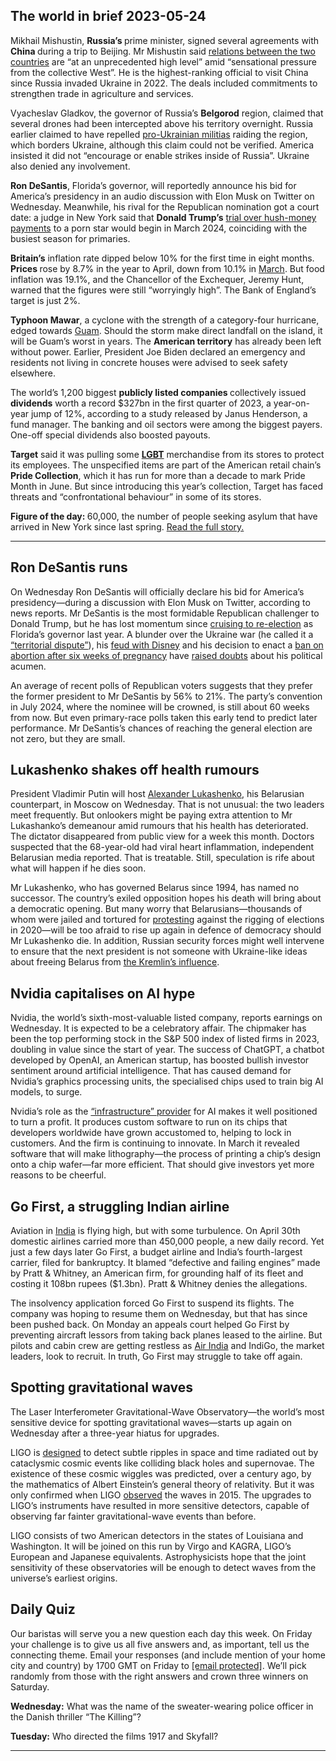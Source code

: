 ## The world in brief 2023-05-24

Mikhail Mishustin, <strong>Russia’s </strong>prime minister, signed several agreements with <strong>China </strong>during a trip to Beijing. Mr Mishustin said [relations between the two countries](https://https://www.https://www.economist.com/russias-reliance-on-china-will-persist-even-after-vladimir-putin-is-gone-says-alexander-gabuev) are “at an unprecedented high level” amid “sensational pressure from the collective West”. He is the highest-ranking official to visit China since Russia invaded Ukraine in 2022. The deals included commitments to strengthen trade in agriculture and services. 

Vyacheslav Gladkov, the governor of Russia’s <strong>Belgorod</strong> region, claimed that several drones had been intercepted above his territory overnight. Russia earlier claimed to have repelled [pro-Ukrainian militias](https://https://www.https://www.economist.com/the-economist-explains/2023/05/23/who-are-the-pro-ukrainian-militias-raiding-russias-belgorod-region) raiding the region, which borders Ukraine, although this claim could not be verified. America insisted it did not “encourage or enable strikes inside of Russia”. Ukraine also denied any involvement. 

<strong>Ron DeSantis</strong>, Florida’s governor, will reportedly announce his bid for America’s presidency in an audio discussion with Elon Musk on Twitter on Wednesday. Meanwhile, his rival for the Republican nomination got a court date: a judge in New York said that <strong>Donald Trump’s</strong> [trial over hush-money payments](https://https://www.https://www.economist.com/leaders/2023/03/30/prosecuting-donald-trump-over-stormy-daniels-looks-like-a-mistake) to a porn star would begin in March 2024, coinciding with the busiest season for primaries.

<strong>Britain’s</strong> inflation rate dipped below 10% for the first time in eight months. <strong>Prices </strong>rose by 8.7% in the year to April, down from 10.1% in [March](https://https://www.https://www.economist.com/britain/2023/04/19/britains-inflation-rate-is-not-falling-fast-enough). But food inflation was 19.1%, and the Chancellor of the Exchequer, Jeremy Hunt, warned that the figures were still “worryingly high”. The Bank of England’s target is just 2%. 

<strong>Typhoon Mawar</strong>, a cyclone with the strength of a category-four hurricane, edged towards [Guam](https://https://www.https://www.economist.com/united-states/2023/04/02/guam-where-americas-next-war-may-begin). Should the storm make direct landfall on the island, it will be Guam’s worst in years. The <strong>American territory</strong> has already been left without power. Earlier, President Joe Biden declared an emergency and residents not living in concrete houses were advised to seek safety elsewhere. 

The world’s 1,200 biggest <strong>publicly listed companies </strong>collectively issued <strong>dividends</strong> worth a record $327bn in the first quarter of 2023, a year-on-year jump of 12%, according to a study released by Janus Henderson, a fund manager. The banking and oil sectors were among the biggest payers. One-off special dividends also boosted payouts.

<strong>Target</strong> said it was pulling some [<strong>LGBT</strong>](https://https://www.https://www.economist.com/graphic-detail/2023/01/13/americas-far-right-is-increasingly-protesting-against-lgbt-people) merchandise from its stores to protect its employees. The unspecified items are part of the American retail chain’s<strong> Pride Collection</strong>, which it has run for more than a decade to mark Pride Month in June. But since introducing this year’s collection, Target has faced threats and “confrontational behaviour” in some of its stores.

<strong>Figure of the day: </strong>60,000, the number of people seeking asylum that have arrived in New York since last spring. [Read the full story. ](https://https://www.https://www.economist.com/united-states/2023/05/18/it-turns-out-that-democrats-bus-migrants-too)

----------

## Ron DeSantis runs

On Wednesday Ron DeSantis will officially declare his bid for America’s presidency—during a discussion with Elon Musk on Twitter, according to news reports. Mr DeSantis is the most formidable Republican challenger to Donald Trump, but he has lost momentum since [cruising to re-election](https://https://www.https://www.economist.com/united-states/2022/11/09/the-rise-of-ron-desanctimonious) as Florida’s governor last year. A blunder over the Ukraine war (he called it a [“territorial dispute”](https://https://www.https://www.economist.com/leaders/2023/03/16/ron-desantis-emboldens-vladimir-putin)), his [feud with Disney](https://https://www.https://www.economist.com/united-states/what-ron-desantiss-spat-with-disney-says-about-american-politics/21808962) and his decision to enact a [ban on abortion after six weeks of pregnancy](https://https://www.https://www.economist.com/united-states/2023/04/15/ron-desantiss-six-week-abortion-ban-brings-risks-to-women) have [raised doubts](https://https://www.https://www.economist.com/united-states/2023/04/30/ron-desantiss-lurch-in-florida-hurts-his-presidential-chances) about his political acumen.

An average of recent polls of Republican voters suggests that they prefer the former president to Mr DeSantis by 56% to 21%. The party’s convention in July 2024, where the nominee will be crowned, is still about 60 weeks from now. But even primary-race polls taken this early tend to predict later performance. Mr DeSantis’s chances of reaching the general election are not zero, but they are small.

## Lukashenko shakes off health rumours

President Vladimir Putin will host [Alexander Lukashenko](https://https://www.https://www.economist.com/europe/2020/11/05/in-belarus-neither-dictator-nor-protesters-are-backing-down), his Belarusian counterpart, in Moscow on Wednesday. That is not unusual: the two leaders meet frequently. But onlookers might be paying extra attention to Mr Lukashanko’s demeanour amid rumours that his health has deteriorated. The dictator disappeared from public view for a week this month. Doctors suspected that the 68-year-old had viral heart inflammation, independent Belarusian media reported. That is treatable. Still, speculation is rife about what will happen if he dies soon.

Mr Lukashenko, who has governed Belarus since 1994, has named no successor. The country’s exiled opposition hopes his death will bring about a democratic opening. But many worry that Belarusians—thousands of whom were jailed and tortured for [protesting](https://https://www.https://www.economist.com/europe/2020/11/05/in-belarus-neither-dictator-nor-protesters-are-backing-down) against the rigging of elections in 2020—will be too afraid to rise up again in defence of democracy should Mr Lukashenko die. In addition, Russian security forces might well intervene to ensure that the next president is not someone with Ukraine-like ideas about freeing Belarus from [the Kremlin’s influence](https://https://www.https://www.economist.com/the-economist-explains/2023/03/17/how-belaruss-role-in-the-invasion-of-ukraine-could-grow). 

## Nvidia capitalises on AI hype

Nvidia, the world’s sixth-most-valuable listed company, reports earnings on Wednesday. It is expected to be a celebratory affair. The chipmaker has been the top performing stock in the S&amp;P 500 index of listed firms in 2023, doubling in value since the start of year. The success of ChatGPT, a chatbot developed by OpenAI, an American startup, has boosted bullish investor sentiment around artificial intelligence. That has caused demand for Nvidia’s graphics processing units, the specialised chips used to train big AI models, to surge. 

Nvidia’s role as the [“infrastructure” provider](https://https://www.https://www.economist.com/business/2021/08/01/will-nvidias-huge-bet-on-artificial-intelligence-chips-pay-off) for AI makes it well positioned to turn a profit. It produces custom software to run on its chips that developers worldwide have grown accustomed to, helping to lock in customers. And the firm is continuing to innovate. In March it revealed software that will make lithography—the process of printing a chip’s design onto a chip wafer—far more efficient. That should give investors yet more reasons to be cheerful.

## Go First, a struggling Indian airline

Aviation in [India](https://https://www.https://www.economist.com/asia/2023/03/13/india-is-getting-an-eye-wateringly-big-transport-upgrade) is flying high, but with some turbulence. On April 30th domestic airlines carried more than 450,000 people, a new daily record. Yet just a few days later Go First, a budget airline and India’s fourth-largest carrier, filed for bankruptcy. It blamed “defective and failing engines” made by Pratt &amp; Whitney, an American firm, for grounding half of its fleet and costing it 108bn rupees ($1.3bn). Pratt &amp; Whitney denies the allegations.

The insolvency application forced Go First to suspend its flights. The company was hoping to resume them on Wednesday, but that has since been pushed back. On Monday an appeals court helped Go First by preventing aircraft lessors from taking back planes leased to the airline. But pilots and cabin crew are getting restless as [Air India](https://https://www.https://www.economist.com/business/2023/01/12/a-humiliating-incident-on-an-air-india-flight-triggers-outrage) and IndiGo, the market leaders, look to recruit. In truth, Go First may struggle to take off again. 

## Spotting gravitational waves

The Laser Interferometer Gravitational-Wave Observatory—the world’s most sensitive device for spotting gravitational waves—starts up again on Wednesday after a three-year hiatus for upgrades.

LIGO is [designed](https://https://www.https://www.economist.com/science-and-technology/2017/06/01/gravity-wave-detectors-offer-a-new-way-to-look-at-the-universe) to detect subtle ripples in space and time radiated out by cataclysmic cosmic events like colliding black holes and supernovae. The existence of these cosmic wiggles was predicted, over a century ago, by the mathematics of Albert Einstein’s general theory of relativity. But it was only confirmed when LIGO [observed](https://https://www.https://www.economist.com/science-and-technology/2016/02/13/gravitational-waves-have-been-detected-for-the-first-time) the waves in 2015. The upgrades to LIGO’s instruments have resulted in more sensitive detectors, capable of observing far fainter gravitational-wave events than before.

LIGO consists of two American detectors in the states of Louisiana and Washington. It will be joined on this run by Virgo and KAGRA, LIGO’s European and Japanese equivalents. Astrophysicists hope that the joint sensitivity of these observatories will be enough to detect waves from the universe’s earliest origins. 

## Daily Quiz

Our baristas will serve you a new question each day this week. On Friday your challenge is to give us all five answers and, as important, tell us the connecting theme. Email your responses (and include mention of your home city and country) by 1700 GMT on Friday to [<span class="__cf_email__" data-cfemail="c796b2aebd82b4b7b5a2b4b4a887a2a4a8a9a8aaaeb4b3e9a4a8aa">[email&#160;protected]</span>](https://mail.google.com/mail/?view=cm&amp;fs=1&amp;tf=1&amp;to=QuizEspresso@https://www.economist.com). We’ll pick randomly from those with the right answers and crown three winners on Saturday.

<strong>Wednesday:</strong> What was the name of the sweater-wearing police officer in the Danish thriller “The Killing”?

<strong>Tuesday:</strong> Who directed the films 1917 and Skyfall?

----------
